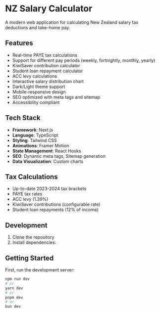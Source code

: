 # NZ Salary Calculator

A modern web application for calculating New Zealand salary tax deductions and take-home pay.

## Features

- Real-time PAYE tax calculations
- Support for different pay periods (weekly, fortnightly, monthly, yearly)
- KiwiSaver contribution calculator
- Student loan repayment calculator
- ACC levy calculations
- Interactive salary distribution chart
- Dark/Light theme support
- Mobile-responsive design
- SEO optimized with meta tags and sitemap
- Accessibility compliant

## Tech Stack

- **Framework**: Next.js
- **Language**: TypeScript
- **Styling**: Tailwind CSS
- **Animations**: Framer Motion
- **State Management**: React Hooks
- **SEO**: Dynamic meta tags, Sitemap generation
- **Data Visualization**: Custom charts

## Tax Calculations

- Up-to-date 2023-2024 tax brackets
- PAYE tax rates
- ACC levy (1.39%)
- KiwiSaver contributions (configurable rate)
- Student loan repayments (12% of income)

## Development

1. Clone the repository
2. Install dependencies:

## Getting Started

First, run the development server:

```bash
npm run dev
# or
yarn dev
# or
pnpm dev
# or
bun dev
```
